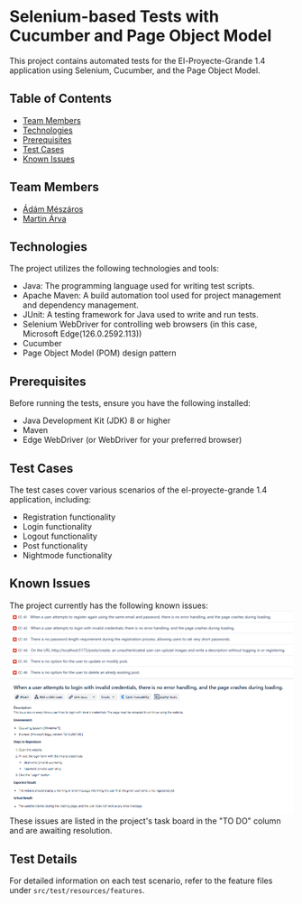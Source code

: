 # Selenium-based Tests with Cucumber and Page Object Model
This project contains automated tests for the El-Proyecte-Grande 1.4 application using Selenium, Cucumber, and the Page Object Model.

## Table of Contents
- [Team Members](#team-members)
- [Technologies](#technologies)
- [Prerequisites](#prerequisites)
- [Test Cases](#test-cases)
- [Known Issues](#known-issues)

## Team Members
- [Ádám Mészáros](https://github.com/adesz0112)
- [Martin Árva](https://github.com/arvamartin)

## Technologies
The project utilizes the following technologies and tools:

- Java: The programming language used for writing test scripts.
- Apache Maven: A build automation tool used for project management and dependency management.
- JUnit: A testing framework for Java used to write and run tests.
- Selenium WebDriver for controlling web browsers (in this case, Microsoft Edge(126.0.2592.113))
- Cucumber
- Page Object Model (POM) design pattern

## Prerequisites
Before running the tests, ensure you have the following installed:

- Java Development Kit (JDK) 8 or higher
- Maven
- Edge WebDriver (or WebDriver for your preferred browser)


## Test Cases
The test cases cover various scenarios of the el-proyecte-grande 1.4 application, including:
- Registration functionality
- Login functionality
- Logout functionality
- Post functionality
- Nightmode functionality

## Known Issues
The project currently has the following known issues:
![alt text](image.png) ![alt text](image-1.png)
These issues are listed in the project's task board in the "TO DO" column and are awaiting resolution.

## Test Details
For detailed information on each test scenario, refer to the feature files under `src/test/resources/features`.


